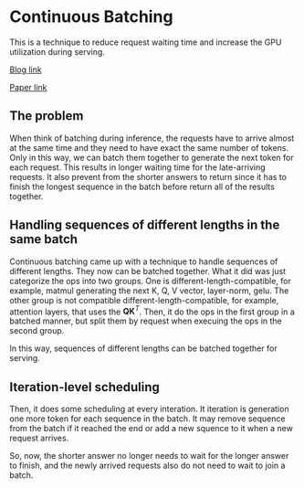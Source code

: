 # Continuous Batching

This is a technique to reduce request waiting time and increase the GPU utilization during serving.

[Blog link](https://www.anyscale.com/blog/continuous-batching-llm-inference)

[Paper link](https://www.usenix.org/conference/osdi22/presentation/yu)

## The problem

When think of batching during inference, the requests have to arrive almost at the same time and they need to have exact the same number of tokens.
Only in this way, we can batch them together to generate the next token for each request.
This results in longer waiting time for the late-arriving requests.
It also prevent from the shorter answers to return since it has to finish the longest sequence in the batch before return all of the results together.

## Handling sequences of different lengths in the same batch

Continuous batching came up with a technique to handle sequences of different lengths.
They now can be batched together.
What it did was just categorize the ops into two groups.
One is different-length-compatible, for example, matmul generating the next K, Q, V vector, layer-norm, gelu.
The other group is not compatible different-length-compatible, for example, attention layers, that uses the $\mathbf{Q}\mathbf{K}^{T}$.
Then, it do the ops in the first group in a batched manner, but split them by request when execuing the ops in the second group.

In this way, sequences of different lengths can be batched together for serving.

## Iteration-level scheduling

Then, it does some scheduling at every interation.
It iteration is generation one more token for each sequence in the batch.
It may remove sequence from the batch if it reached the end or add a new squence to it when a new request arrives.

So, now, the shorter answer no longer needs to wait for the longer answer to finish, and the newly arrived requests also do not need to wait to join a batch.
